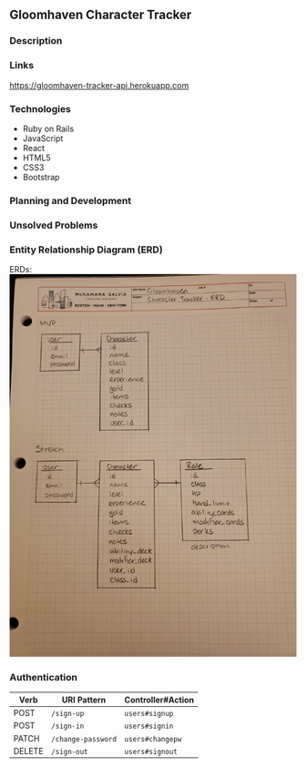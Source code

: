## Gloomhaven Character Tracker

### Description


### Links
https://gloomhaven-tracker-api.herokuapp.com

### Technologies

- Ruby on Rails
- JavaScript
- React
- HTML5
- CSS3
- Bootstrap

### Planning and Development


### Unsolved Problems


### Entity Relationship Diagram (ERD)

ERDs:
  ![ERD Image](./public/20190825_ERD.jpg)


### Authentication

| Verb   | URI Pattern            | Controller#Action |
|--------|------------------------|-------------------|
| POST   | `/sign-up`             | `users#signup`    |
| POST   | `/sign-in`             | `users#signin`    |
| PATCH  | `/change-password`     | `users#changepw`  |
| DELETE | `/sign-out`        | `users#signout`   |
